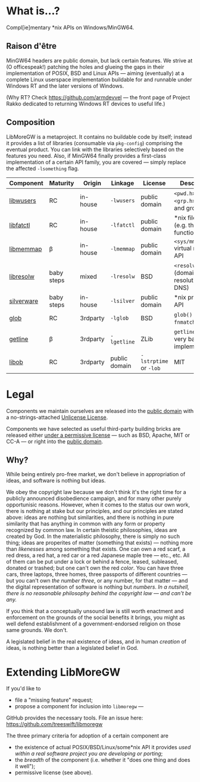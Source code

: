 # What is...?
Compl[ie]mentary *nix APIs on Windows/MinGW64.

## Raison d'être

MinGW64 headers are public domain, but lack certain features. We strive at (O officespeak!) patching the holes and glueing the gaps in their implementation of POSIX, BSD and Linux APIs — aiming (eventually) at a complete Linux userspace implementation buildable for and runnable under Windows RT and the later versions of Windows.

(Why RT? Check https://github.com/armdevvel — the front page of Project Rakko dedicated to returning Windows RT devices to useful life.)

## Composition

LibMoreGW is a metaproject. It contains no buildable code by itself; instead it provides a list of libraries (consumable via `pkg-config`) comprising the eventual product.
You can link with the libraries selectively based on the features you need. Also, if MinGW64 finally provides a first-class implementation of a certain API family, you are
covered — simply replace the affected `-lsomething` flag.

Component|Maturity|Origin|Linkage|License|Description
---|---|---|---|---|---
[libwusers](https://github.com/treeswift/libwusers)|RC|in-house|`-lwusers`|public domain|`<pwd.h>` and `<grp.h>` (user and group API)
[libfatctl](https://github.com/treeswift/libfatctl)|RC|in-house|`-lfatctl`|public domain|*nix file API (e.g. the`*at` function family)
[libmemmap](https://github.com/treeswift/libmemmap)|β|in-house|`-lmemmap`|public domain|`<sys/mman.h>` virtual memory API
[libresolw](https://github.com/treeswift/libresolw)|baby steps|mixed|`-lresolw`|BSD|`<resolv.h>` API (domain name resolution, DNS)
[silverware](https://github.com/treeswift/silverware)|baby steps|in-house|`-lsilver`|public domain|*nix process API
[glob](https://github.com/treeswift/glob)|RC|3rdparty|`-lglob`|BSD|`glob()` and `fnmatch()` API
[getline](https://github.com/treeswift/getline-compatible)|β|3rdparty|`-lgetline`|ZLib|`getline` API (a very basic implementation)
[libob](https://github.com/treeswift/strptime)|RC|3rdparty|public domain|`-lstrptime` or `-lob`|MIT|the `strptime` function (highly configurable)

# Legal

Components we maintain ourselves are released into the [public domain](https://en.wikipedia.org/wiki/Public_domain) with a no-strings-attached [Unlicense License](LICENSE).

Components we have selected as useful third-party building bricks are released either [under a permissive license](https://en.wikipedia.org/wiki/Permissive_software_license) — such as BSD, Apache, MIT or CC-A — or right into the [public domain](https://en.wikipedia.org/wiki/Public_domain).

## Why?

While being entirely pro-free market, we don't believe in appropriation of ideas, and software is nothing but ideas.

We obey the copyright law because we don't think it's the right time for a publicly announced disobedience campaign, and for many other purely opportunisic reasons. However,
when it comes to the status our own work, there is nothing at stake but our principles, and our principles are stated above: ideas are nothing but similarities, and there is
nothing in pure similarity that has anything in common with any form or property recognized by common law. In certain theistic philosophies, ideas are created by God. In the
materialistic philosophy, there is simply no such thing; ideas are properites of matter (something that exists) — nothing more than _likenesses_ among something that exists.
One can own a red scarf, a red dress, a red hat, a red car or a red Japanese maple tree — etc., etc. All of them can be put under a lock or behind a fence, leased,
subleased, donated or trashed; but one can't own the red _color_. You can have three cars, three laptops, three homes, three passports of different countries — but you can't
own _the number three_, or any number, for that matter — and the digital representation of software is nothing but _numbers_.
*In a nutshell, there is no reasonable philosophy behind the copyright law — and can't be any.*

If you think that a conceptually unsound law is still worth enactment and enforcement on the grounds of the social benefits it brings, you might as well defend establishment
of a government-endorsed religion on those same grounds. We don't.

A legislated belief in the real existence of ideas, and in human _creation_ of ideas, is nothing better than a legislated belief in God.

# Extending LibMoreGW

If you'd like to 
* file a "missing feature" request;
* propose a component for inclusion into `libmoregw` —

GitHub provides the necessary tools. File an issue here: https://github.com/treeswift/libmoregw

The three primary criteria for adoption of a certain component are
* the existence of actual POSIX/BSD/Linux/some*nix API it provides *used within a real software project you are developing or porting*;
* the _breadth_ of the component (i.e. whether it "does one thing and does it well");
* permissive license (see above).

